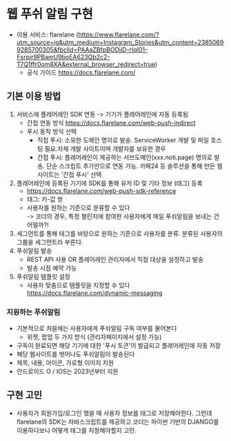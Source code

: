 # 웹 푸쉬 알림 구현  
- 이용 서비스: flarelane (https://www.flarelane.com/?utm_source=ig&utm_medium=Instagram_Stories&utm_content=23850699285700305&fbclid=PAAaZBfpBODjjD-rIqI01-Fsrpir9PBamU9boEA623Qb2c2-T7Q1ffr0om8XA&external_browser_redirect=true)  
    - 공식 가이드 https://docs.flarelane.com/

## 기본 이용 방법   
1. 서비스에 플레어레인 SDK 연동 -> 기기가 플레어레인에 자동 등록됨  
    - 간접 연동 방식 https://docs.flarelane.com/web-push-indirect  
    - 푸시 동작 방식 선택
        - 직접 푸시: 소유한 도메인 명의로 발송. ServiceWorker 개발 및 파일 호스팅 필요.자체 개발 사이트이며 개발자를 보유한 경우
        - 간접 푸시: 플레어레인이 제공하는 서브도메인(xxx.noti.page) 명의로 발송. 단순 스크립트 추가만으로 연동 가능. 카페24 등 솔루션을 통해 만든 웹사이트는 '간접 푸시' 선택
2. 플레어레인에 등록된 기기에 SDK를 통해 유저 ID 및 기타 정보 (태그) 등록  
    - https://docs.flarelane.com/web-push-sdk-reference
    - 태그: 키-값 쌍  
    - 사용자를 원하는 기준으로 분류할 수 있다  
        -> 코더의 경우, 특정 챌린지에 참여한 사용자에게 매일 푸쉬알림을 보내는 건 어떨까?!  
3. 세그먼트를 통해 태그를 바탕으로 원하는 기준으로 사용자를 분류. 분류된 사용자의 그룹을 세그먼트라 부른다.  
4. 푸쉬알림 발송  
    - REST API 사용 OR 플레어레인 관리자에서 직접 대상을 설정하고 발송  
    - 발송 시점 예약 가능  
5. 푸쉬알림 템플릿 설정  
    - 사용자 맞춤으로 템플릿을 지정할 수 있다 https://docs.flarelane.com/dynamic-messaging  

### 지원하는 푸쉬알림  
- 기본적으로 처음에는 사용자에게 푸쉬알림 구독 여부를 물어본다  
    - 위젯, 팝업 두 가지 방식 (관리자페이지에서 설정 가능)
- 구독이 완료되면 해당 기기에 대한 '푸시 토큰'이 발급되고 플레어레인에 자동 저장    
- 해당 웹사이트를 벗어나도 푸쉬알림이 발송된다  
- 제목, 내용, 아이콘, 가로형 이미지 지원
- 안드로이드 O / IOS는 2023년부터 지원  



## 구현 고민  
- 사용자가 회원가입/로그인 했을 때 사용자 정보를 태그로 저장해야한다. 그런데 flarelane의 SDK는 자바스크립트를 제공하고 코더는 파이썬 기반의 DJANGO를 이용하다보니 어떻게 태그를 지정해야할지 고민.  

